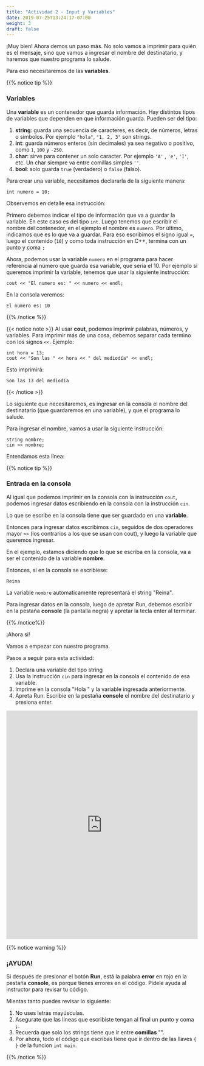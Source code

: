 ```yaml
---
title: "Actividad 2 - Input y Variables"
date: 2019-07-25T13:24:17-07:00
weight: 3
draft: false
---
```


¡Muy bien! Ahora demos un paso más. 
No solo vamos a imprimir para quién es el mensaje, sino que vamos a ingresar el nombre del destinatario, y haremos que nuestro programa lo salude.

Para eso necesitaremos de las **variables**.


{{% notice tip %}}

### Variables

Una **variable** es un contenedor que guarda información.
Hay distintos tipos de variables que dependen en que información guarda. Pueden ser del tipo: 
1. **string**: guarda una secuencia de caracteres, es decir, de números, letras o símbolos. Por ejemplo `"hola"`, `"1, 2, 3"` son strings. 
2. **int**: guarda números enteros (sin decimales) ya sea negativo o positivo, como `1`, `100` y `-250`. 
3. **char**: sirve para contener un solo caracter. Por ejemplo `'A'` , `'e'`, `'I'`, etc. Un char siempre va entre comillas simples `''`.
4. **bool**: solo guarda `true` (verdadero) o `false` (falso).

Para crear una variable, necesitamos declararla de la siguiente manera:
```
int numero = 10;
```
Observemos en detalle esa instrucción:

Primero debemos indicar el tipo de información que va a guardar la variable. En este caso es del tipo `int`. Luego tenemos que escribir el nombre del contenedor, en el ejemplo el nombre es `numero`. Por último, indicamos que es lo que va a guardar. Para eso escribimos el signo igual `=`, luego el contenido (`10`) y como toda instrucción en C++, termina con un punto y coma `;`

Ahora, podemos usar la variable `numero` en el programa para hacer referencia al número que guarda esa variable, que sería el 10. Por ejemplo si queremos imprimir la variable, tenemos que usar la siguiente instrucción:

```
cout << "El numero es: " << numero << endl;
```
 
En la consola veremos:

```
El numero es: 10
```
{{% /notice %}}

{{< notice note >}}
Al usar **cout**, podemos imprimir palabras, números, y variables.
Para imprimir más de una cosa, debemos separar cada termino con los signos `<<`.
Ejemplo: 
```
int hora = 13;
cout << "Son las " << hora << " del mediodía" << endl;
```
Esto imprimirá: 
```
Son las 13 del mediodía
```
{{< /notice >}}

Lo siguiente que necesitaremos, es ingresar en la consola el nombre del destinatario (que guardaremos en una variable), y que el programa lo salude.

Para ingresar el nombre, vamos a usar la siguiente instrucción:
```
string nombre;
cin >> nombre;
```
Entendamos esta línea:

{{% notice tip %}}

### Entrada en la consola

Al igual que podemos imprimir en la consola con la instrucción `cout`, podemos ingresar datos escribiendo en la consola con la instrucción `cin`.

Lo que se escribe en la consola tiene que ser guardado en una **variable**. 

Entonces para ingresar datos escribimos `cin`, seguidos de dos operadores mayor `>>` (los contrarios a los que se usan con cout), y luego la variable que queremos ingresar.

En el ejemplo, estamos diciendo que lo que se escriba en la consola, va a ser el contenido de la variable **nombre**.

Entonces, si en la consola se escribiese: 
```
Reina
```
La variable `nombre` automaticamente representará el string "Reina".

Para ingresar datos en la consola, luego de apretar Run, debemos escribir en la pestaña **console** (la pantalla negra) y apretar la tecla enter al terminar.

{{% /notice%}}

¡Ahora si!

Vamos a empezar con nuestro programa.

Pasos a seguir para esta actividad:

1. Declara una variable del tipo string
2. Usa la instrucción `cin` para ingresar en la consola el contenido de esa variable.
3. Imprime en la consola "Hola " y la variable ingresada anteriormente.
4. Apreta Run. Escribie en la pestaña **console** el nombre del destinatario y presiona enter.


<iframe height="600px" width="100%" src="https://replit.com/@nuevofoundation/activity-2?lite=true#main.cpp" scrolling="no" frameborder="no" allowtransparency="true" allowfullscreen="true" sandbox="allow-forms allow-pointer-lock allow-popups allow-same-origin allow-scripts allow-modals"></iframe>

{{% notice warning %}}

### ¡AYUDA! 

Si después de presionar el botón **Run**, está la palabra **error** en rojo en la pestaña **console**, es porque tienes errores en el código. Pídele ayuda al instructor para revisar tu código.

Mientas tanto puedes revisar lo siguiente:

1. No uses letras mayúsculas.
2. Asegurate que las lineas que escribiste tengan al final un punto y coma **`;`**.
3. Recuerda que solo los strings tiene que ir entre **comillas** "".
4. Por ahora, todo el código que escribas tiene que ir dentro de las llaves `{ }` de la funcion  `int main`. 

{{% /notice %}}


